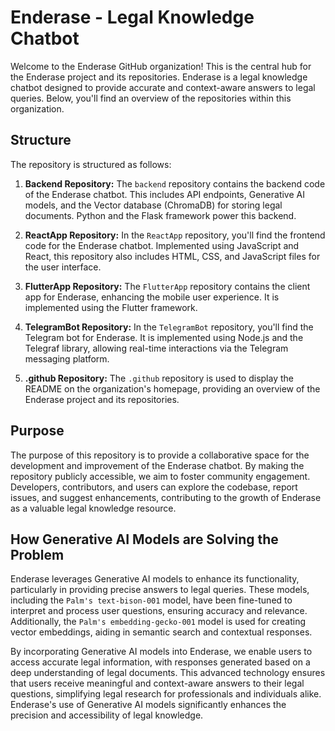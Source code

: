 # Enderase - Legal Knowledge Chatbot

Welcome to the Enderase GitHub organization! This is the central hub for the Enderase project and its repositories. Enderase is a legal knowledge chatbot designed to provide accurate and context-aware answers to legal queries. Below, you'll find an overview of the repositories within this organization.

## Structure

The repository is structured as follows:

1. **Backend Repository:** The `backend` repository contains the backend code of the Enderase chatbot. This includes API endpoints, Generative AI models, and the Vector database (ChromaDB) for storing legal documents. Python and the Flask framework power this backend.

2. **ReactApp Repository:** In the `ReactApp` repository, you'll find the frontend code for the Enderase chatbot. Implemented using JavaScript and React, this repository also includes HTML, CSS, and JavaScript files for the user interface.

3. **FlutterApp Repository:** The `FlutterApp` repository contains the client app for Enderase, enhancing the mobile user experience. It is implemented using the Flutter framework.

4. **TelegramBot Repository:** In the `TelegramBot` repository, you'll find the Telegram bot for Enderase. It is implemented using Node.js and the Telegraf library, allowing real-time interactions via the Telegram messaging platform.

5. **.github Repository:** The `.github` repository is used to display the README on the organization's homepage, providing an overview of the Enderase project and its repositories.

## Purpose

The purpose of this repository is to provide a collaborative space for the development and improvement of the Enderase chatbot. By making the repository publicly accessible, we aim to foster community engagement. Developers, contributors, and users can explore the codebase, report issues, and suggest enhancements, contributing to the growth of Enderase as a valuable legal knowledge resource.

## How Generative AI Models are Solving the Problem

Enderase leverages Generative AI models to enhance its functionality, particularly in providing precise answers to legal queries. These models, including the `Palm's text-bison-001` model, have been fine-tuned to interpret and process user questions, ensuring accuracy and relevance. Additionally, the `Palm's embedding-gecko-001` model is used for creating vector embeddings, aiding in semantic search and contextual responses.

By incorporating Generative AI models into Enderase, we enable users to access accurate legal information, with responses generated based on a deep understanding of legal documents. This advanced technology ensures that users receive meaningful and context-aware answers to their legal questions, simplifying legal research for professionals and individuals alike. Enderase's use of Generative AI models significantly enhances the precision and accessibility of legal knowledge.
